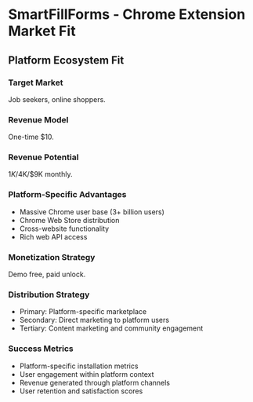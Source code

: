 # SmartFillForms - Chrome Extension Market Fit

## Platform Ecosystem Fit

### Target Market
Job seekers, online shoppers.

### Revenue Model
One-time $10.

### Revenue Potential
$1K/$4K/$9K monthly.

### Platform-Specific Advantages
- Massive Chrome user base (3+ billion users)
- Chrome Web Store distribution
- Cross-website functionality
- Rich web API access

### Monetization Strategy
Demo free, paid unlock.

### Distribution Strategy
- Primary: Platform-specific marketplace
- Secondary: Direct marketing to platform users
- Tertiary: Content marketing and community engagement

### Success Metrics
- Platform-specific installation metrics
- User engagement within platform context
- Revenue generated through platform channels
- User retention and satisfaction scores
